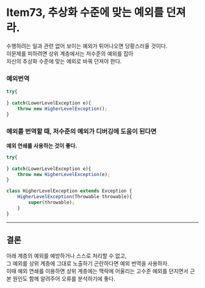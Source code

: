 # Item73, 추상화 수준에 맞는 예외를 던져라.

수행하려는 일과 관련 없어 보이는 예외가 튀어나오면 당황스러울 것이다.   
이문제를 피하려면 상위 계층에서는 저수준의 예외를 잡아   
자신의 추상화 수준에 맞는 예외로 바꿔 던져야 한다.   
 
### **예외번역**

```jsx
try{
    
} catch(LowerLevelException e){
    throw new HigherLevelException();
}
```

### **예외를 번역할 때, 저수준의 예외가 디버깅에 도움이 된다면**

**예외 연쇄를 사용하는 것이 좋다.**

```jsx
try{
    
} catch(LowerLevelException e){
    throw new HigherLevelException(e);
}

class HigherLevelException extends Exception {
    HigherLevelException(Throwable throwable){
        super(throwable);
    }
}
```

---

## 결론

아래 계층의 예외를 예방하거나 스스로 처리할 수 없고,   
그 예외를 상위 계층에 그대로 노출하기 곤란하다면 예외 번역을 사용하자.    
이때 예외 연쇄를 이용하면 상위 계층에는 맥락에 어울리는 고수준 예외를 던지면서 근본 원인도 함께 알려주어 오류를 분석하기에 좋다.  
